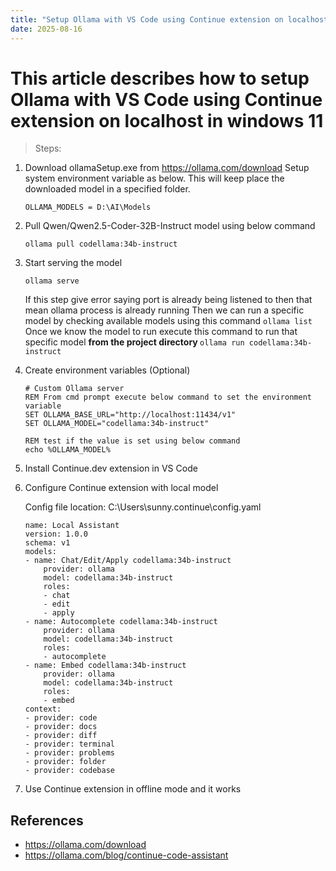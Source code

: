 ```yaml
---
title: "Setup Ollama with VS Code using Continue extension on localhost in Windows 11"
date: 2025-08-16
---
```


# This article describes how to setup Ollama with VS Code using Continue extension on localhost in windows 11

> Steps:
1. Download ollamaSetup.exe from https://ollama.com/download
    Setup system environment variable as below. This will keep place the downloaded model in a specified folder.
    ```
    OLLAMA_MODELS = D:\AI\Models
    ```

2. Pull Qwen/Qwen2.5-Coder-32B-Instruct model using below command
    ```
    ollama pull codellama:34b-instruct
    ```
    
3. Start serving the model
    ```
    ollama serve
    ```
    If this step give error saying port is already being listened to then that mean ollama process is already running
    Then we can run a specific model by checking available models using this command ``` ollama list ```
    Once we know the model to run execute this command to run that specific model <b> from the project directory </b> ```ollama run codellama:34b-instruct```

4. Create environment variables (Optional)
    ```
    # Custom Ollama server
    REM From cmd prompt execute below command to set the environment variable
    SET OLLAMA_BASE_URL="http://localhost:11434/v1"
    SET OLLAMA_MODEL="codellama:34b-instruct"

    REM test if the value is set using below command
    echo %OLLAMA_MODEL%
    ```

5. Install Continue.dev extension in VS Code

6. Configure Continue extension with local model

    Config file location: C:\Users\sunny\.continue\config.yaml
    ```
    name: Local Assistant
    version: 1.0.0
    schema: v1
    models:
    - name: Chat/Edit/Apply codellama:34b-instruct
        provider: ollama
        model: codellama:34b-instruct
        roles:
        - chat
        - edit
        - apply
    - name: Autocomplete codellama:34b-instruct
        provider: ollama
        model: codellama:34b-instruct
        roles:
        - autocomplete
    - name: Embed codellama:34b-instruct
        provider: ollama
        model: codellama:34b-instruct
        roles:
        - embed
    context:
    - provider: code
    - provider: docs
    - provider: diff
    - provider: terminal
    - provider: problems
    - provider: folder
    - provider: codebase
    ```

7. Use Continue extension in offline mode and it works

## References
- https://ollama.com/download
- https://ollama.com/blog/continue-code-assistant